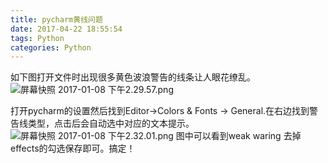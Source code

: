 ```yaml
---
title: pycharm黄线问题
date: 2017-04-22 18:55:54
tags: Python
categories: Python
---
```

如下图打开文件时出现很多黄色波浪警告的线条让人眼花缭乱。
![屏幕快照 2017-01-08 下午2.29.57.png](http://upload-images.jianshu.io/upload_images/1796052-f36e7a1fd5ffa11e.png?imageMogr2/auto-orient/strip%7CimageView2/2/w/1240)

打开pycharm的设置然后找到Editor->Colors & Fonts ->  General.在右边找到警告线类型，点击后会自动选中对应的文本提示。
![屏幕快照 2017-01-08 下午2.32.01.png](http://upload-images.jianshu.io/upload_images/1796052-a5f70acfb13e6fa4.png?imageMogr2/auto-orient/strip%7CimageView2/2/w/1240)
图中可以看到weak waring 去掉effects的勾选保存即可。搞定！